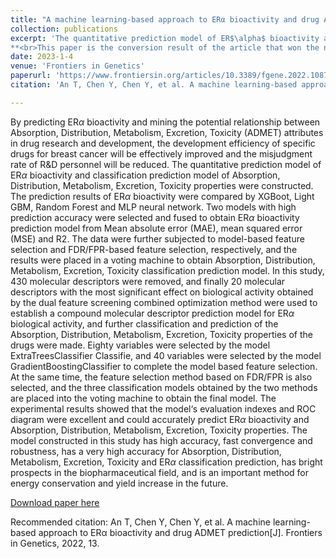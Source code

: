 ```yaml
---
title: "A machine learning-based approach to ERα bioactivity and drug ADMET prediction"
collection: publications
excerpt: 'The quantitative prediction model of ER$\alpha$ bioactivity and classification prediction model of Absorption, Distribution, Metabolism, Excretion, Toxicity properties were constructed. The prediction results of ER$\alpha$ bioactivity were compared by XGBoot, Light GBM, Random Forest and MLP neural network. Two models with high prediction accuracy were selected and fused to obtain ER$\alpha$ bioactivity prediction model from Mean absolute error (MAE), mean squared error (MSE) and R2.
**<br>This paper is the conversion result of the article that won the national third prize in the 18th Huawei Cup Mathematical Contest in Modeling.**'
date: 2023-1-4
venue: 'Frontiers in Genetics'
paperurl: 'https://www.frontiersin.org/articles/10.3389/fgene.2022.1087273/full'
citation: 'An T, Chen Y, Chen Y, et al. A machine learning-based approach to ERα bioactivity and drug ADMET prediction[J]. Frontiers in Genetics, 2022, 13.'

---
```

 By predicting ER$\alpha$ bioactivity and mining the potential relationship between Absorption, Distribution, Metabolism, Excretion, Toxicity (ADMET) attributes in drug research and development, the development efficiency of specific drugs for breast cancer will be effectively improved and the misjudgment rate of R&D personnel will be reduced. The quantitative prediction model of ER$\alpha$ bioactivity and classification prediction model of Absorption, Distribution, Metabolism, Excretion, Toxicity properties were constructed. The prediction results of ER$\alpha$ bioactivity were compared by XGBoot, Light GBM, Random Forest and MLP neural network. Two models with high prediction accuracy were selected and fused to obtain ER$\alpha$ bioactivity prediction model from Mean absolute error (MAE), mean squared error (MSE) and R2. The data were further subjected to model-based feature selection and FDR/FPR-based feature selection, respectively, and the results were placed in a voting machine to obtain Absorption, Distribution, Metabolism, Excretion, Toxicity classification prediction model. In this study, 430 molecular descriptors were removed, and finally 20 molecular descriptors with the most significant effect on biological activity obtained by the dual feature screening combined optimization method were used to establish a compound molecular descriptor prediction model for ER$\alpha$ biological activity, and further classification and prediction of the Absorption, Distribution, Metabolism, Excretion, Toxicity properties of the drugs were made. Eighty variables were selected by the model ExtraTreesClassifier Classifie, and 40 variables were selected by the model GradientBoostingClassifier to complete the model based feature selection. At the same time, the feature selection method based on FDR/FPR is also selected, and the three classification models obtained by the two methods are placed into the voting machine to obtain the final model. The experimental results showed that the model‘s evaluation indexes and ROC diagram were excellent and could accurately predict ER$\alpha$ bioactivity and Absorption, Distribution, Metabolism, Excretion, Toxicity properties. The model constructed in this study has high accuracy, fast convergence and robustness, has a very high accuracy for Absorption, Distribution, Metabolism, Excretion, Toxicity and ER$\alpha$ classification prediction, has bright prospects in the biopharmaceutical field, and is an important method for energy conservation and yield increase in the future.

[Download paper here](/files/fig2023.pdf)

Recommended citation: An T, Chen Y, Chen Y, et al. A machine learning-based approach to ERα bioactivity and drug ADMET prediction[J]. Frontiers in Genetics, 2022, 13.
